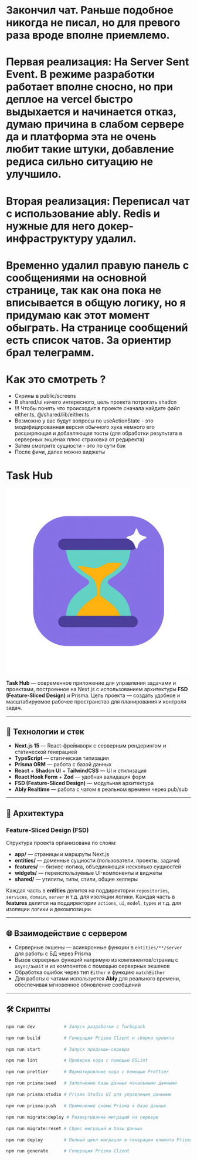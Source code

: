 # Закончил чат. Раньше подобное никогда не писал, но для превого раза вроде вполне приемлемо.

# Первая реализация: На Server Sent Event. В режиме разработки работает вполне сносно, но при деплое на vercel быстро выдыхается и начинается отказ, думаю причина в слабом сервере да и платформа эта не очень любит такие штуки, добавление редиса сильно ситуацию не улучшило.

# Вторая реализация: Переписал чат с использование ably. Redis и нужные для него докер-инфраструктуру удалил.

# Временно удалил правую панель с сообщениями на основной странице, так как она пока не вписывается в общую логику, но я придумаю как этот момент обыграть. На странице сообщений есть список чатов. За ориентир брал телеграмм.

# Как это смотреть ?

- Скрины в public/screens
- В shared/ui ничего интересного, цель проекта потрогать shadcn
- !!! Чтобы понять что происходит в проекте сначала найдите файл either.ts, @/shared/lib/either.ts
- Возможно у вас будут вопросы по useActionState - это модифицированная версия обычного хука немного его расширяющая и добавляющая тосты (для обработки результата в серверных экшенах плюс страховка от редиректа)
- Затем смотрите сущности - это по сути бэк
- После фичи, далее можно виджеты

# Task Hub

![Task Hub Logo](./public/logo.png)

**Task Hub** — современное приложение для управления задачами и проектами, построенное на Next.js с использованием архитектуры **FSD (Feature-Sliced Design)** и Prisma. Цель проекта — создать удобное и масштабируемое рабочее пространство для планирования и контроля задач.

---

## 🚀 Технологии и стек

- **Next.js 15** — React-фреймворк с серверным рендерингом и статической генерацией
- **TypeScript** — статическая типизация
- **Prisma ORM** — работа с базой данных
- **React** + **Shadcn UI** + **TailwindCSS** — UI и стилизация
- **React Hook Form** + **Zod** — удобная валидация форм
- **FSD (Feature-Sliced Design)** — модульная архитектура
- **Ably Realtime** — работа с чатом в реальном времени через pub/sub

---

## 📐 Архитектура

### Feature-Sliced Design (FSD)

Структура проекта организована по слоям:

- **app/** — страницы и маршруты Next.js
- **entities/** — доменные сущности (пользователи, проекты, задачи)
- **features/** — бизнес-логика, объединяющая несколько сущностей
- **widgets/** — переиспользуемые UI-компоненты и виджеты
- **shared/** — утилиты, типы, стили, общие хелперы

Каждая часть в **entities** делится на поддиректории `repositories`, `services`, `domain`, `server` и т.д. для изоляции логики.
Каждая часть в **features** делится на поддиректории `actions`, `ui`, `model`, `types` и т.д. для изоляции логики и декомпозиции.

---

## 🌐 Взаимодействие с сервером

- Серверные экшены — асинхронные функции в `entities/**/server` для работы с БД через Prisma
- Вызов серверных функций напрямую из компонентов/страниц с `async/await` и из компонетов с помощью серверных экшенов
- Обработка ошибок через тип `Either` и функцию `matchEither`
- Для работы с чатами используется **Ably** для реального времени, обеспечивая мгновенное обновление сообщений

---

## 🛠 Скрипты

```bash
npm run dev           # Запуск разработки с Turbopack
```

```bash
npm run build         # Генерация Prisma Client и сборка проекта
```

```bash
npm run start         # Запуск продакшн-сервера
```

```bash
npm run lint          # Проверка кода с помощью ESLint
```

```bash
npm run prettier      # Форматирование кода с помощью Prettier
```

```bash
npm run prisma:seed   # Заполнение базы данных начальными данными
```

```bash
npm run prisma:studio # Prisma Studio UI для управления данными
```

```bash
npm run prisma:push   # Применение схемы Prisma к базе данных
```

```bash
npm run migrate:deploy # Развертывание миграций на сервере
```

```bash
npm run migrate:reset # Сброс миграций и базы данных
```

```bash
npm run deploy        # Полный цикл миграции и генерации клиента Prisma
```

```bash
npm run generate      # Генерация Prisma Client
```
